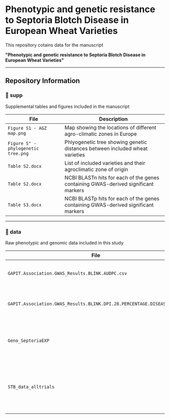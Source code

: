 # Phenotypic and genetic resistance to Septoria Blotch Disease in European Wheat Varieties

This repository cotains data for the manuscript

**"Phenotypic and genetic resistance to Septoria Blotch Disease in European Wheat Varieties"**

---

## Repository Information

### 📁 supp

Supplemental tables and figures included in the manuscript

| File | Description|
|------|------------|
| `Figure S1 - AGZ map.png` | Map showing the locations of different agro-climatic zones in Europe |
| `Figure S" - phylogenetic tree.png` | Phlyogenetic tree showing genetic distances between included wheat varieties |
| `Table S2.docx` | List of included varieties and their agroclimatic zone of origin |
| `Table S2.docx` | NCBI BLASTn hits for each of the genes containing GWAS-derived significant markers |
| `Table S3.docx` | NCBI BLASTp hits for each of the genes containing GWAS-derived significant markers |

---

### 📁 data

Raw phenotypic and genomic data included in this study

| File | Description |
|------|-------------|
| `GAPIT.Association.GWAS_Results.BLINK.AUDPC.csv` | GWAS results for the trait AUDPC |
| `GAPIT.Association.GWAS_Results.BLINK.DPI.28.PERCENTAGE.DISEASED.AREA` | GWAS results for the trait diseased leaf area |
| `Geno_SeptoriaEXP` | Allele frequency for each variety-SNP combination |
| `STB_data_alltrials` | Raw phenotype data for all varieties and traits across all replicate trials |
